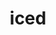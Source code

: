 ---
git: https://github.com/iced-rs/iced
logohandle: icedrs
sort: iced
title: iced
website: https://iced.rs/
---